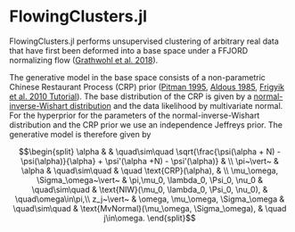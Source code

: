 # FlowingClusters.jl

FlowingClusters.jl performs unsupervised clustering of arbitrary real data that have first been deformed into a base space under a FFJORD normalizing flow ([Grathwohl et al. 2018](https://arxiv.org/abs/1810.01367)).

The generative model in the base space consists of a non-parametric Chinese Restaurant Process (CRP) prior ([Pitman 1995](https://doi.org/10.1007%2FBF01213386), [Aldous 1985](https://doi.org/10.1007%2FBFb0099421), [Frigyik et al. 2010 Tutorial](https://web.archive.org/web/20190327085650/https://pdfs.semanticscholar.org/775e/5727f5df0cb9bf834af2ea2548a696c27a38.pdf)). The base distribution of the CRP is given by a [normal-inverse-Wishart distribution](https://en.wikipedia.org/wiki/Normal-inverse-Wishart_distribution) and the data likelihood by multivariate normal. For the hyperprior for the parameters of the normal-inverse-Wishart distribution and the CRP prior we use an independence Jeffreys prior. The generative model is therefore given by
```math
\begin{split}
\alpha & & \quad\sim\quad \sqrt{\frac{\psi(\alpha + N) - \psi(\alpha)}{\alpha} + \psi'(\alpha +N) - \psi'(\alpha)} & \\
\pi~\vert~ & \alpha & \quad\sim\quad & \quad \text{CRP}(\alpha), & \\
\mu_\omega, \Sigma_\omega~\vert~ & \pi,\mu_0, \lambda_0, \Psi_0, \nu_0 & \quad\sim\quad & \text{NIW}(\mu_0, \lambda_0, \Psi_0, \nu_0), & \quad\omega\in\pi,\\
z_j~\vert~ & \omega, \mu_\omega, \Sigma_\omega & \quad\sim\quad & \text{MvNormal}(\mu_\omega, \Sigma_\omega), & \quad j\in\omega.
\end{split}
```